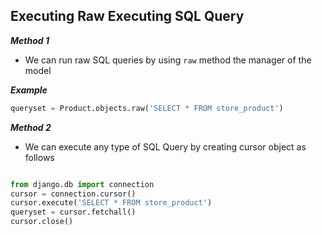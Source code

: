 ## Executing Raw Executing SQL Query

___Method 1___
- We can run raw SQL queries by using `raw` method the manager of the model


___Example___

```python
queryset = Product.objects.raw('SELECT * FROM store_product')
```

___Method 2___

- We can execute any type of SQL Query by creating cursor object as follows

```python

from django.db import connection
cursor = connection.cursor()
cursor.execute('SELECT * FROM store_product')
queryset = cursor.fetchall()
cursor.close()

```
